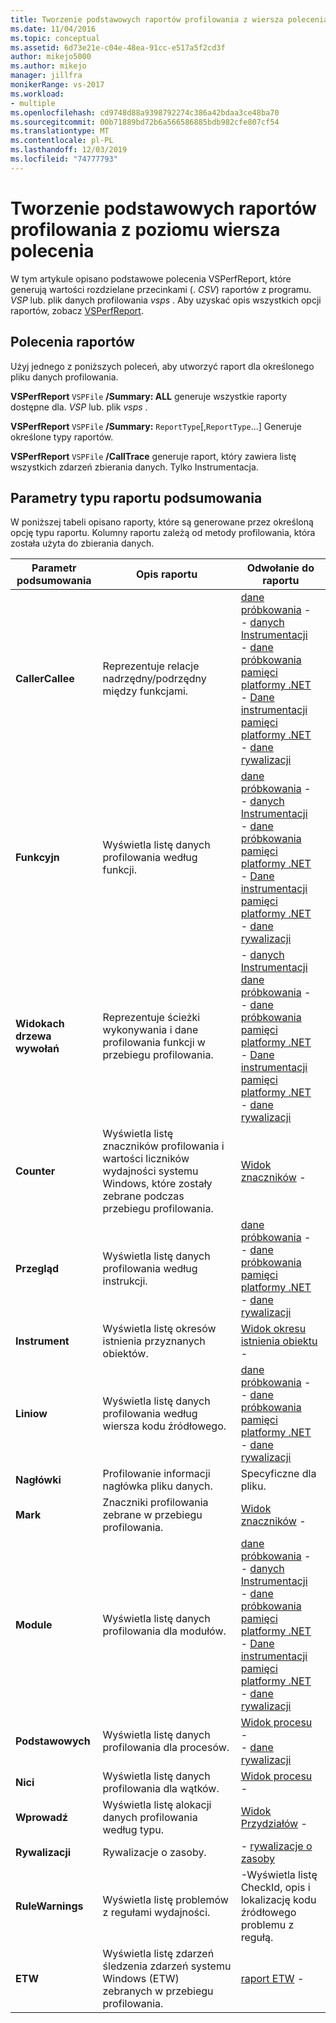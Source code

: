 ```yaml
---
title: Tworzenie podstawowych raportów profilowania z wiersza polecenia | Microsoft Docs
ms.date: 11/04/2016
ms.topic: conceptual
ms.assetid: 6d73e21e-c04e-48ea-91cc-e517a5f2cd3f
author: mikejo5000
ms.author: mikejo
manager: jillfra
monikerRange: vs-2017
ms.workload:
- multiple
ms.openlocfilehash: cd9748d88a9398792274c386a42bdaa3ce48ba70
ms.sourcegitcommit: 00b71889bd72b6a566586885bdb982cfe807cf54
ms.translationtype: MT
ms.contentlocale: pl-PL
ms.lasthandoff: 12/03/2019
ms.locfileid: "74777793"
---
```

# <a name="create-basic-profiling-reports-from-the-command-line"></a>Tworzenie podstawowych raportów profilowania z poziomu wiersza polecenia
W tym artykule opisano podstawowe polecenia VSPerfReport, które generują wartości rozdzielane przecinkami (. *CSV*) raportów z programu. *VSP* lub. plik danych profilowania *vsps* . Aby uzyskać opis wszystkich opcji raportów, zobacz [VSPerfReport](../profiling/vsperfreport.md).

## <a name="report-commands"></a>Polecenia raportów
 Użyj jednego z poniższych poleceń, aby utworzyć raport dla określonego pliku danych profilowania.

 **VSPerfReport** `VSPFile` **/Summary: ALL** generuje wszystkie raporty dostępne dla. *VSP* lub. plik *vsps* .

 **VSPerfReport** `VSPFile` **/Summary:** `ReportType`[,`ReportType`...] Generuje określone typy raportów.

 **VSPerfReport** `VSPFile` **/CallTrace** generuje raport, który zawiera listę wszystkich zdarzeń zbierania danych. Tylko Instrumentacja.

## <a name="summary-report-type-parameters"></a>Parametry typu raportu podsumowania
 W poniższej tabeli opisano raporty, które są generowane przez określoną opcję typu raportu. Kolumny raportu zależą od metody profilowania, która została użyta do zbierania danych.

|Parametr podsumowania|Opis raportu|Odwołanie do raportu|
|-----------------------|------------------------|----------------------|
|**CallerCallee**|Reprezentuje relacje nadrzędny/podrzędny między funkcjami.|[dane próbkowania](../profiling/caller-callee-view-sampling-data.md) -   <br />-   [danych Instrumentacji](../profiling/caller-callee-view-instrumentation-data.md)<br />-   [dane próbkowania pamięci platformy .NET](../profiling/caller-callee-view-dotnet-memory-sampling-data.md)<br />-   [Dane instrumentacji pamięci platformy .NET](../profiling/caller-callee-view-net-memory-instrumentation-data.md)<br />-   [dane rywalizacji](../profiling/caller-callee-view-contention-data.md)|
|**Funkcyjn**|Wyświetla listę danych profilowania według funkcji.|[dane próbkowania](../profiling/functions-view-sampling-data.md) -   <br />-   [danych Instrumentacji](../profiling/functions-view-instrumentation-data.md)<br />-   [dane próbkowania pamięci platformy .NET](../profiling/functions-view-dotnet-memory-sampling-data.md)<br />-   [Dane instrumentacji pamięci platformy .NET](../profiling/functions-view-dotnet-memory-instrumentation-data.md)<br />-   [dane rywalizacji](../profiling/functions-view-contention-data.md)|
|**Widokach drzewa wywołań**|Reprezentuje ścieżki wykonywania i dane profilowania funkcji w przebiegu profilowania.|-   [danych Instrumentacji](../profiling/call-tree-view-instrumentation-data.md)<br />[dane próbkowania](../profiling/call-tree-view-sampling-data.md) -   <br />-   [dane próbkowania pamięci platformy .NET](../profiling/call-tree-view-dotnet-memory-sampling-data.md)<br />-   [Dane instrumentacji pamięci platformy .NET](../profiling/call-tree-view-dotnet-memory-instrumentation-data.md)<br />-   [dane rywalizacji](../profiling/call-tree-view-contention-data.md)|
|**Counter**|Wyświetla listę znaczników profilowania i wartości liczników wydajności systemu Windows, które zostały zebrane podczas przebiegu profilowania.|[Widok znaczników](../profiling/marks-view.md) -   |
|**Przegląd**|Wyświetla listę danych profilowania według instrukcji.|[dane próbkowania](../profiling/instruction-pointers-ips-view-sampling-data.md) -   <br />-   [dane próbkowania pamięci platformy .NET](../profiling/instruction-pointers-ips-view-dotnet-memory-sampling-data.md)<br />-   [dane rywalizacji](../profiling/instruction-pointers-ips-view-contention-data.md)|
|**Instrument**|Wyświetla listę okresów istnienia przyznanych obiektów.|[Widok okresu istnienia obiektu](../profiling/object-lifetime-view.md) -   |
|**Liniow**|Wyświetla listę danych profilowania według wiersza kodu źródłowego.|[dane próbkowania](../profiling/lines-view-sampling-data.md) -   <br />-   [dane próbkowania pamięci platformy .NET](../profiling/lines-view-dotnet-memory-sampling-data.md)<br />-   [dane rywalizacji](../profiling/lines-view-contention-data.md)|
|**Nagłówki**|Profilowanie informacji nagłówka pliku danych.|Specyficzne dla pliku.|
|**Mark**|Znaczniki profilowania zebrane w przebiegu profilowania.|[Widok znaczników](../profiling/marks-view.md) -   |
|**Module**|Wyświetla listę danych profilowania dla modułów.|[dane próbkowania](../profiling/modules-view-sampling-data.md) -   <br />-   [danych Instrumentacji](../profiling/modules-view-instrumentation-data.md)<br />-   [dane próbkowania pamięci platformy .NET](../profiling/modules-view-dotnet-memory-sampling-data.md)<br />-   [Dane instrumentacji pamięci platformy .NET](../profiling/modules-view-dotnet-memory-instrumentation-data.md)<br />-   [dane rywalizacji](../profiling/modules-view-contention-data.md)|
|**Podstawowych**|Wyświetla listę danych profilowania dla procesów.|[Widok procesu](../profiling/process-view.md) -   <br />-   [dane rywalizacji](../profiling/process-view-contention-data.md)|
|**Nici**|Wyświetla listę danych profilowania dla wątków.|[Widok procesu](../profiling/process-view.md) -   |
|**Wprowadź**|Wyświetla listę alokacji danych profilowania według typu.|[Widok Przydziałów](../profiling/dotnet-memory-allocations-view.md) -   |
|**Rywalizacji**|Rywalizacje o zasoby.|-   [rywalizacje o zasoby](../profiling/resource-contentions-view-contention-data.md)|
|**RuleWarnings**|Wyświetla listę problemów z regułami wydajności.|-Wyświetla listę CheckId, opis i lokalizację kodu źródłowego problemu z regułą.|
|**ETW**|Wyświetla listę zdarzeń śledzenia zdarzeń systemu Windows (ETW) zebranych w przebiegu profilowania.|[raport ETW](../profiling/event-tracing-for-windows-etw-report.md) -   |
